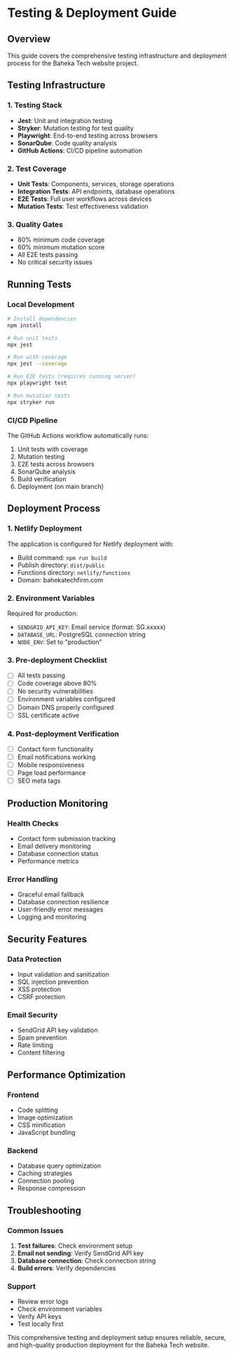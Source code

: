 # Testing & Deployment Guide

## Overview
This guide covers the comprehensive testing infrastructure and deployment process for the Baheka Tech website project.

## Testing Infrastructure

### 1. Testing Stack
- **Jest**: Unit and integration testing
- **Stryker**: Mutation testing for test quality
- **Playwright**: End-to-end testing across browsers
- **SonarQube**: Code quality analysis
- **GitHub Actions**: CI/CD pipeline automation

### 2. Test Coverage
- **Unit Tests**: Components, services, storage operations
- **Integration Tests**: API endpoints, database operations
- **E2E Tests**: Full user workflows across devices
- **Mutation Tests**: Test effectiveness validation

### 3. Quality Gates
- 80% minimum code coverage
- 60% minimum mutation score
- All E2E tests passing
- No critical security issues

## Running Tests

### Local Development
```bash
# Install dependencies
npm install

# Run unit tests
npx jest

# Run with coverage
npx jest --coverage

# Run E2E tests (requires running server)
npx playwright test

# Run mutation tests
npx stryker run
```

### CI/CD Pipeline
The GitHub Actions workflow automatically runs:
1. Unit tests with coverage
2. Mutation testing
3. E2E tests across browsers
4. SonarQube analysis
5. Build verification
6. Deployment (on main branch)

## Deployment Process

### 1. Netlify Deployment
The application is configured for Netlify deployment with:
- Build command: `npm run build`
- Publish directory: `dist/public`
- Functions directory: `netlify/functions`
- Domain: bahekatechfirm.com

### 2. Environment Variables
Required for production:
- `SENDGRID_API_KEY`: Email service (format: SG.xxxxx)
- `DATABASE_URL`: PostgreSQL connection string
- `NODE_ENV`: Set to "production"

### 3. Pre-deployment Checklist
- [ ] All tests passing
- [ ] Code coverage above 80%
- [ ] No security vulnerabilities
- [ ] Environment variables configured
- [ ] Domain DNS properly configured
- [ ] SSL certificate active

### 4. Post-deployment Verification
- [ ] Contact form functionality
- [ ] Email notifications working
- [ ] Mobile responsiveness
- [ ] Page load performance
- [ ] SEO meta tags

## Production Monitoring

### Health Checks
- Contact form submission tracking
- Email delivery monitoring
- Database connection status
- Performance metrics

### Error Handling
- Graceful email fallback
- Database connection resilience
- User-friendly error messages
- Logging and monitoring

## Security Features

### Data Protection
- Input validation and sanitization
- SQL injection prevention
- XSS protection
- CSRF protection

### Email Security
- SendGrid API key validation
- Spam prevention
- Rate limiting
- Content filtering

## Performance Optimization

### Frontend
- Code splitting
- Image optimization
- CSS minification
- JavaScript bundling

### Backend
- Database query optimization
- Caching strategies
- Connection pooling
- Response compression

## Troubleshooting

### Common Issues
1. **Test failures**: Check environment setup
2. **Email not sending**: Verify SendGrid API key
3. **Database connection**: Check connection string
4. **Build errors**: Verify dependencies

### Support
- Review error logs
- Check environment variables
- Verify API keys
- Test locally first

This comprehensive testing and deployment setup ensures reliable, secure, and high-quality production deployment for the Baheka Tech website.